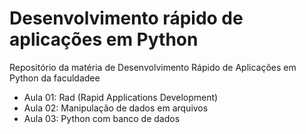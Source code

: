 # Desenvolvimento rápido de aplicações em Python
Repositório da matéria de Desenvolvimento Rápido de Aplicações em Python da faculdadee
 - Aula 01: Rad (Rapid Applications Development)
 - Aula 02: Manipulação de dados em arquivos
 - Aula 03: Python com banco de dados